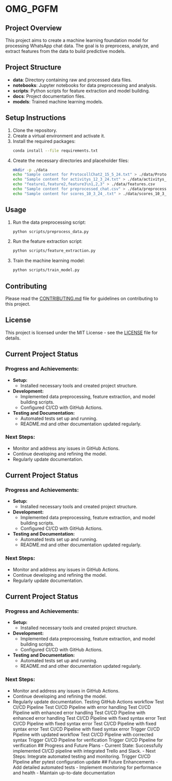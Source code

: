 # OMG_PGFM

## Project Overview
This project aims to create a machine learning foundation model for processing WhatsApp chat data. The goal is to preprocess, analyze, and extract features from the data to build predictive models.

## Project Structure
- **data**: Directory containing raw and processed data files.
- **notebooks**: Jupyter notebooks for data preprocessing and analysis.
- **scripts**: Python scripts for feature extraction and model building.
- **docs**: Project documentation files.
- **models**: Trained machine learning models.

## Setup Instructions
1. Clone the repository.
2. Create a virtual environment and activate it.
3. Install the required packages:
    ```sh
    conda install --file requirements.txt
    ```
4. Create the necessary directories and placeholder files:
    ```sh
    mkdir -p ./data
    echo "Sample content for ProtocollChat2_15_5_24.txt" > ./data/ProtocollChat2_15_5_24.txt
    echo "Sample content for activitys_12_3_24.txt" > ./data/activitys_12_3_24.txt
    echo "feature1,feature2,feature3\n1,2,3" > ./data/features.csv
    echo "Sample content for preprocessed_chat.csv" > ./data/preprocessed_chat.csv
    echo "Sample content for scores_10_3_24_.txt" > ./data/scores_10_3_24_.txt
    ```

## Usage
1. Run the data preprocessing script:
    ```sh
    python scripts/preprocess_data.py
    ```
2. Run the feature extraction script:
    ```sh
    python scripts/feature_extraction.py
    ```
3. Train the machine learning model:
    ```sh
    python scripts/train_model.py
    ```

## Contributing
Please read the [CONTRIBUTING.md](docs/CONTRIBUTING.md) file for guidelines on contributing to this project.

## License
This project is licensed under the MIT License - see the [LICENSE](LICENSE) file for details.
## Current Project Status

### Progress and Achievements:
- **Setup:**
  - Installed necessary tools and created project structure.
- **Development:**
  - Implemented data preprocessing, feature extraction, and model building scripts.
  - Configured CI/CD with GitHub Actions.
- **Testing and Documentation:**
  - Automated tests set up and running.
  - README.md and other documentation updated regularly.

### Next Steps:
- Monitor and address any issues in GitHub Actions.
- Continue developing and refining the model.
- Regularly update documentation.
## Current Project Status

### Progress and Achievements:
- **Setup:**
  - Installed necessary tools and created project structure.
- **Development:**
  - Implemented data preprocessing, feature extraction, and model building scripts.
  - Configured CI/CD with GitHub Actions.
- **Testing and Documentation:**
  - Automated tests set up and running.
  - README.md and other documentation updated regularly.

### Next Steps:
- Monitor and address any issues in GitHub Actions.
- Continue developing and refining the model.
- Regularly update documentation.
## Current Project Status

### Progress and Achievements:
- **Setup:**
  - Installed necessary tools and created project structure.
- **Development:**
  - Implemented data preprocessing, feature extraction, and model building scripts.
  - Configured CI/CD with GitHub Actions.
- **Testing and Documentation:**
  - Automated tests set up and running.
  - README.md and other documentation updated regularly.

### Next Steps:
- Monitor and address any issues in GitHub Actions.
- Continue developing and refining the model.
- Regularly update documentation.
T e s t i n g   G i t H u b   A c t i o n s   w o r k f l o w  
 T e s t   C I / C D   P i p e l i n e  
 T e s t   C I / C D   P i p e l i n e   w i t h   e r r o r   h a n d l i n g  
 T e s t   C I / C D   P i p e l i n e   w i t h   e n h a n c e d   e r r o r   h a n d l i n g  
 T e s t   C I / C D   P i p e l i n e   w i t h   e n h a n c e d   e r r o r   h a n d l i n g  
 T e s t   C I / C D   P i p e l i n e   w i t h   f i x e d   s y n t a x   e r r o r  
 T e s t   C I / C D   P i p e l i n e   w i t h   f i x e d   s y n t a x   e r r o r  
 T e s t   C I / C D   P i p e l i n e   w i t h   f i x e d   s y n t a x   e r r o r  
 T e s t   C I / C D   P i p e l i n e   w i t h   f i x e d   s y n t a x   e r r o r  
 T r i g g e r   C I / C D   P i p e l i n e   w i t h   u p d a t e d   w o r k f l o w  
 T e s t   C I / C D   P i p e l i n e   w i t h   c o r r e c t e d   s y n t a x  
 T r i g g e r   C I / C D   P i p e l i n e   f o r   v e r i f i c a t i o n  
 T r i g g e r   C I / C D   P i p e l i n e   f o r   v e r i f i c a t i o n  
 # #   P r o g r e s s   a n d   F u t u r e   P l a n s  
 -   C u r r e n t   S t a t e :   S u c c e s s f u l l y   i m p l e m e n t e d   C I / C D   p i p e l i n e   w i t h   i n t e g r a t e d   T r e l l o   a n d   S l a c k .  
 -   N e x t   S t e p s :   I n t e g r a t e   a u t o m a t e d   t e s t i n g   a n d   m o n i t o r i n g .  
 T r i g g e r   C I / C D   P i p e l i n e   a f t e r   p y t e s t   c o n f i g u r a t i o n   u p d a t e  
 # #   F u t u r e   E n h a n c e m e n t s  
 -   A d d   d e t a i l e d   a u t o m a t e d   t e s t s  
 -   I m p l e m e n t   m o n i t o r i n g   f o r   p e r f o r m a n c e   a n d   h e a l t h  
 -   M a i n t a i n   u p - t o - d a t e   d o c u m e n t a t i o n  
 